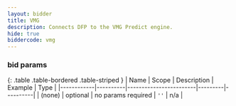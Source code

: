 ```yaml
---
layout: bidder
title: VMG
description: Connects DFP to the VMG Predict engine.
hide: true
biddercode: vmg
---
```


### bid params

{: .table .table-bordered .table-striped }
| Name       | Scope    | Description            | Example | Type     |
|------------|----------|------------------------|---------|----------|
| (none)         | optional | no params required     | `''`    | n/a       |
